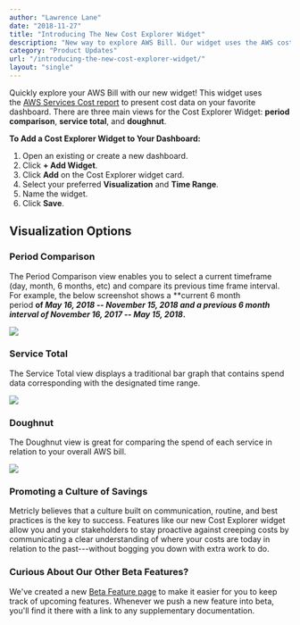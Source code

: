 ```yaml
---
author: "Lawrence Lane"
date: "2018-11-27"
title: "Introducing The New Cost Explorer Widget"
description: "New way to explore AWS Bill. Our widget uses the AWS cost service report to present cost data on the dashboard."
category: "Product Updates"
url: "/introducing-the-new-cost-explorer-widget/"
layout: "single"
---
```

Quickly explore your AWS Bill with our new widget! This widget uses the [AWS Services Cost report](/support/reports/aws-services-cost-report-user-guide/) to present cost data on your favorite dashboard. There are three main views for the Cost Explorer Widget: **period comparison**, **service total**, and **doughnut**.

**To Add a Cost Explorer Widget to Your Dashboard:**

1.  Open an existing or create a new dashboard.
2.  Click **+ Add Widget**.
3.  Click **Add** on the Cost Explorer widget card.
4.  Select your preferred **Visualization** and **Time Range**.
5.  Name the widget.
6.  Click **Save**.

## Visualization Options

### Period Comparison

The Period Comparison view enables you to select a current timeframe (day, month, 6 months, etc) and compare its previous time frame interval. For example, the below screenshot shows a **current 6 month period **of *May 16, 2018 -- November 15, 2018 *and a **previous 6 month interval** of *November 16, 2017 -- May 15, 2018***.**

![](https://s3-us-west-2.amazonaws.com/com-netuitive-app-usw2-public/wp-content/uploads/2018/11/cost-explorer-widget.png)

### Service Total

The Service Total view displays a traditional bar graph that contains spend data corresponding with the designated time range.

![](https://s3-us-west-2.amazonaws.com/com-netuitive-app-usw2-public/wp-content/uploads/2018/11/CE-service-total.png)

### Doughnut

The Doughnut view is great for comparing the spend of each service in relation to your overall AWS bill.

![](https://s3-us-west-2.amazonaws.com/com-netuitive-app-usw2-public/wp-content/uploads/2018/11/CE-doughnut.png)

### Promoting a Culture of Savings

Metricly believes that a culture built on communication, routine, and best practices is the key to success. Features like our new Cost Explorer widget allow you and your stakeholders to stay proactive against creeping costs by communicating a clear understanding of where your costs are today in relation to the past---without bogging you down with extra work to do.

### Curious About Our Other Beta Features?

We've created a new [Beta Feature page](/support/beta-features/) to make it easier for you to keep track of upcoming features. Whenever we push a new feature into beta, you'll find it there with a link to any supplementary documentation.
